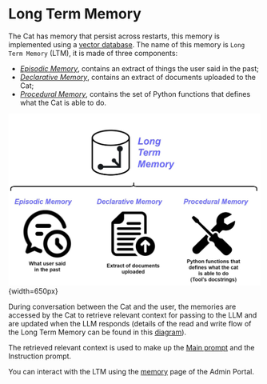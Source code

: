 # Long Term Memory

The Cat has memory that persist across restarts, this memory is implemented using a [vector database](vector_memory.md).
The name of this memory is `Long Term Memory` (LTM), it is made of three components:

- [*Episodic Memory*](episodic_memory.md), contains an extract of things the user said in the past;
- [*Declarative Memory*](declarative_memory.md), contains an extract of documents uploaded to the Cat;
- [*Procedural Memory*](procedural_memory.md), contains the set of Python functions that defines what the Cat is able to do.

![Schema of the Cheshire Cat memories](../../assets/img/diagrams/ltm.jpg){width=650px}


During conversation between the Cat and the user, the memories are accessed by the Cat to retrieve relevant context for passing to the LLM and are updated when the LLM responds (details of the read and write flow of the Long Term Memory can be found in this [diagram](../../../technical/flows/chatting-with-the-cat/)).

The retrieved relevant context is used to make up the [Main prompt](../prompts/main_prompt.md) and the Instruction prompt.

You can interact with the LTM using the [memory](../../technical/basics/admin/memory.md) page of the Admin Portal.
